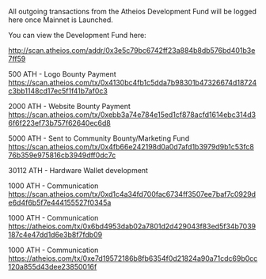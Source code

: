 All outgoing transactions from the Atheios Development Fund will be logged here once Mainnet is Launched. 

You can view the Development Fund here: 

http://scan.atheios.com/addr/0x3e5c79bc6742ff23a884b8db576bd401b3e7ff59

500 ATH - Logo Bounty Payment
https://scan.atheios.com/tx/0x4130bc4fb1c5dda7b98301b47326674d18724c3bb1148cd17ec5f1f41b7af0c3

2000 ATH - Website Bounty Payment
https://scan.atheios.com/tx/0xebb3a74e784e15ed1cf878acfd1614ebc314d36f6f223ef73b757f62640ec6d8

5000 ATH - Sent to Community Bounty/Marketing Fund
https://scan.atheios.com/tx/0x4fb66e242198d0a0d7afd1b3979d9b1c53fc876b359e975816cb3949dff0dc7c

30112 ATH - Hardware Wallet development

1000 ATH - Communication
https://scan.atheios.com/tx/0xd1c4a34fd700fac6734ff3507ee7baf7c0929de6d4f6b5f7e444155527f0345a

1000 ATH - Communication
https://atheios.com/tx/0x6bd4953dab02a7801d2d429043f83ed5f34b7039187c4e47dd1d6e3b8f7fdb09

1000 ATH - Communication
https://atheios.com/tx/0xe7d19572186b8fb6354f0d21824a90a71cdc69b0cc120a855d43dee23850016f
